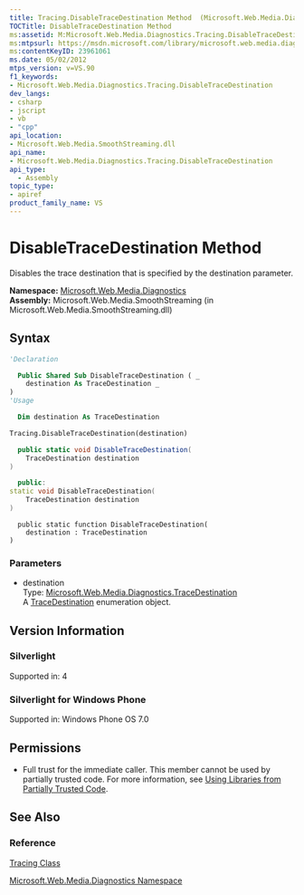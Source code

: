 ```yaml
---
title: Tracing.DisableTraceDestination Method  (Microsoft.Web.Media.Diagnostics)
TOCTitle: DisableTraceDestination Method
ms:assetid: M:Microsoft.Web.Media.Diagnostics.Tracing.DisableTraceDestination(Microsoft.Web.Media.Diagnostics.TraceDestination)
ms:mtpsurl: https://msdn.microsoft.com/library/microsoft.web.media.diagnostics.tracing.disabletracedestination(v=VS.90)
ms:contentKeyID: 23961061
ms.date: 05/02/2012
mtps_version: v=VS.90
f1_keywords:
- Microsoft.Web.Media.Diagnostics.Tracing.DisableTraceDestination
dev_langs:
- csharp
- jscript
- vb
- "cpp"
api_location:
- Microsoft.Web.Media.SmoothStreaming.dll
api_name:
- Microsoft.Web.Media.Diagnostics.Tracing.DisableTraceDestination
api_type:
  - Assembly
topic_type:
- apiref
product_family_name: VS
---
```


# DisableTraceDestination Method

Disables the trace destination that is specified by the destination parameter.

**Namespace:**  [Microsoft.Web.Media.Diagnostics](microsoft-web-media-diagnostics-namespace_1.md)  
**Assembly:**  Microsoft.Web.Media.SmoothStreaming (in Microsoft.Web.Media.SmoothStreaming.dll)

## Syntax

```vb
'Declaration

  Public Shared Sub DisableTraceDestination ( _
    destination As TraceDestination _
)
'Usage

  Dim destination As TraceDestination

Tracing.DisableTraceDestination(destination)
```

```csharp
  public static void DisableTraceDestination(
    TraceDestination destination
)
```

```cpp
  public:
static void DisableTraceDestination(
    TraceDestination destination
)
```

```jscript
  public static function DisableTraceDestination(
    destination : TraceDestination
)
```

### Parameters

  - destination  
    Type: [Microsoft.Web.Media.Diagnostics.TraceDestination](tracedestination-enumeration-microsoft-web-media-diagnostics_1.md)  
    A [TraceDestination](tracedestination-enumeration-microsoft-web-media-diagnostics_1.md) enumeration object.  

## Version Information

### Silverlight

Supported in: 4  

### Silverlight for Windows Phone

Supported in: Windows Phone OS 7.0  

## Permissions

  - Full trust for the immediate caller. This member cannot be used by partially trusted code. For more information, see [Using Libraries from Partially Trusted Code](https://msdn.microsoft.com/library/8skskf63).

## See Also

### Reference

[Tracing Class](tracing-class-microsoft-web-media-diagnostics_1.md)

[Microsoft.Web.Media.Diagnostics Namespace](microsoft-web-media-diagnostics-namespace_1.md)
